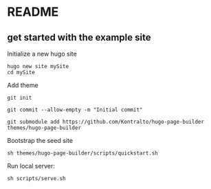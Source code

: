 # README

## get started with the example site

Initialize a new hugo site
```
hugo new site mySite
cd mySite

```

Add theme
```
git init

git commit --allow-empty -m "Initial commit"

git submodule add https://github.com/Kontralto/hugo-page-builder themes/hugo-page-builder

```

Bootstrap the seed site
```
sh themes/hugo-page-builder/scripts/quickstart.sh

```

Run local server: 
```
sh scripts/serve.sh

```